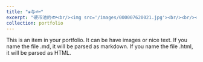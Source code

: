```yaml
---
title: "❀与🐟"
excerpt: "硬币池的🐟<br/><img src='/images/000007620021.jpg'><br/><br/><img src='/images/000001530026.jpg'><br/><br/><img src='/images/000001530025.jpg'>"
collection: portfolio
---
```


This is an item in your portfolio. It can be have images or nice text. If you name the file .md, it will be parsed as markdown. If you name the file .html, it will be parsed as HTML. 
